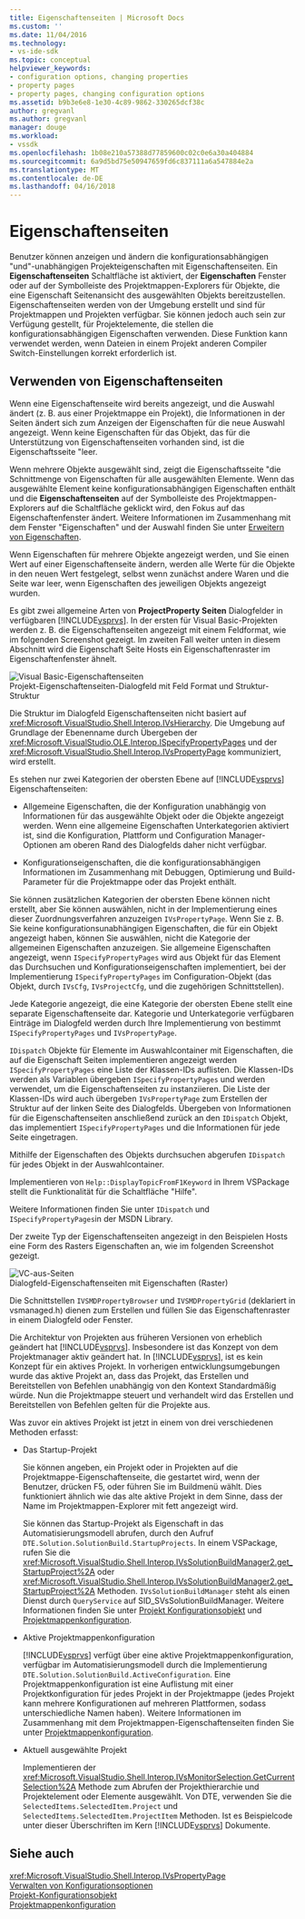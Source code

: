 ```yaml
---
title: Eigenschaftenseiten | Microsoft Docs
ms.custom: ''
ms.date: 11/04/2016
ms.technology:
- vs-ide-sdk
ms.topic: conceptual
helpviewer_keywords:
- configuration options, changing properties
- property pages
- property pages, changing configuration options
ms.assetid: b9b3e6e8-1e30-4c89-9862-330265dcf38c
author: gregvanl
ms.author: gregvanl
manager: douge
ms.workload:
- vssdk
ms.openlocfilehash: 1b08e210a57388d77859600c02c0e6a30a404884
ms.sourcegitcommit: 6a9d5bd75e50947659fd6c837111a6a547884e2a
ms.translationtype: MT
ms.contentlocale: de-DE
ms.lasthandoff: 04/16/2018
---
```

# <a name="property-pages"></a>Eigenschaftenseiten
Benutzer können anzeigen und ändern die konfigurationsabhängigen "und"-unabhängigen Projekteigenschaften mit Eigenschaftenseiten. Ein **Eigenschaftenseiten** Schaltfläche ist aktiviert, der **Eigenschaften** Fenster oder auf der Symbolleiste des Projektmappen-Explorers für Objekte, die eine Eigenschaft Seitenansicht des ausgewählten Objekts bereitzustellen. Eigenschaftenseiten werden von der Umgebung erstellt und sind für Projektmappen und Projekten verfügbar. Sie können jedoch auch sein zur Verfügung gestellt, für Projektelemente, die stellen die konfigurationsabhängigen Eigenschaften verwenden. Diese Funktion kann verwendet werden, wenn Dateien in einem Projekt anderen Compiler Switch-Einstellungen korrekt erforderlich ist.  
  
## <a name="using-property-pages"></a>Verwenden von Eigenschaftenseiten  
 Wenn eine Eigenschaftenseite wird bereits angezeigt, und die Auswahl ändert (z. B. aus einer Projektmappe ein Projekt), die Informationen in der Seiten ändert sich zum Anzeigen der Eigenschaften für die neue Auswahl angezeigt. Wenn keine Eigenschaften für das Objekt, das für die Unterstützung von Eigenschaftenseiten vorhanden sind, ist die Eigenschaftsseite "leer.  
  
 Wenn mehrere Objekte ausgewählt sind, zeigt die Eigenschaftsseite "die Schnittmenge von Eigenschaften für alle ausgewählten Elemente. Wenn das ausgewählte Element keine konfigurationsabhängigen Eigenschaften enthält und die **Eigenschaftenseiten** auf der Symbolleiste des Projektmappen-Explorers auf die Schaltfläche geklickt wird, den Fokus auf das Eigenschaftenfenster ändert. Weitere Informationen im Zusammenhang mit dem Fenster "Eigenschaften" und der Auswahl finden Sie unter [Erweitern von Eigenschaften](../../extensibility/internals/extending-properties.md).  
  
 Wenn Eigenschaften für mehrere Objekte angezeigt werden, und Sie einen Wert auf einer Eigenschaftenseite ändern, werden alle Werte für die Objekte in den neuen Wert festgelegt, selbst wenn zunächst andere Waren und die Seite war leer, wenn Eigenschaften des jeweiligen Objekts angezeigt wurden.  
  
 Es gibt zwei allgemeine Arten von **ProjectProperty Seiten** Dialogfelder in verfügbaren [!INCLUDE[vsprvs](../../code-quality/includes/vsprvs_md.md)]. In der ersten für Visual Basic-Projekten werden z. B. die Eigenschaftenseiten angezeigt mit einem Feldformat, wie im folgenden Screenshot gezeigt. Im zweiten Fall weiter unten in diesem Abschnitt wird die Eigenschaft Seite Hosts ein Eigenschaftenraster im Eigenschaftenfenster ähnelt.  
  
 ![Visual Basic-Eigenschaftenseiten](../../extensibility/internals/media/vsvbproppages.gif "VsVBPropPages")  
Projekt-Eigenschaftenseiten-Dialogfeld mit Feld Format und Struktur-Struktur  
  
 Die Struktur im Dialogfeld Eigenschaftenseiten nicht basiert auf <xref:Microsoft.VisualStudio.Shell.Interop.IVsHierarchy>. Die Umgebung auf Grundlage der Ebenenname durch Übergeben der <xref:Microsoft.VisualStudio.OLE.Interop.ISpecifyPropertyPages> und der <xref:Microsoft.VisualStudio.Shell.Interop.IVsPropertyPage> kommuniziert, wird erstellt.  
  
 Es stehen nur zwei Kategorien der obersten Ebene auf [!INCLUDE[vsprvs](../../code-quality/includes/vsprvs_md.md)] Eigenschaftenseiten:  
  
-   Allgemeine Eigenschaften, die der Konfiguration unabhängig von Informationen für das ausgewählte Objekt oder die Objekte angezeigt werden. Wenn eine allgemeine Eigenschaften Unterkategorien aktiviert ist, sind die Konfiguration, Plattform und Configuration Manager-Optionen am oberen Rand des Dialogfelds daher nicht verfügbar.  
  
-   Konfigurationseigenschaften, die die konfigurationsabhängigen Informationen im Zusammenhang mit Debuggen, Optimierung und Build-Parameter für die Projektmappe oder das Projekt enthält.  
  
 Sie können zusätzlichen Kategorien der obersten Ebene können nicht erstellt, aber Sie können auswählen, nicht in der Implementierung eines dieser Zuordnungsverfahren anzuzeigen `IVsPropertyPage`. Wenn Sie z. B. Sie keine konfigurationsunabhängigen Eigenschaften, die für ein Objekt angezeigt haben, können Sie auswählen, nicht die Kategorie der allgemeinen Eigenschaften anzuzeigen. Sie allgemeine Eigenschaften angezeigt, wenn `ISpecifyPropertyPages` wird aus Objekt für das Element das Durchsuchen und Konfigurationseigenschaften implementiert, bei der Implementierung `ISpecifyPropertyPages` im Configuration-Objekt (das Objekt, durch `IVsCfg`, `IVsProjectCfg`, und die zugehörigen Schnittstellen).  
  
 Jede Kategorie angezeigt, die eine Kategorie der obersten Ebene stellt eine separate Eigenschaftenseite dar. Kategorie und Unterkategorie verfügbaren Einträge im Dialogfeld werden durch Ihre Implementierung von bestimmt `ISpecifyPropertyPages` und `IVsPropertyPage`.  
  
 `IDispatch` Objekte für Elemente im Auswahlcontainer mit Eigenschaften, die auf die Eigenschaft Seiten implementieren angezeigt werden `ISpecifyPropertyPages` eine Liste der Klassen-IDs auflisten. Die Klassen-IDs werden als Variablen übergeben `ISpecifyPropertyPages` und werden verwendet, um die Eigenschaftenseiten zu instanziieren. Die Liste der Klassen-IDs wird auch übergeben `IVsPropertyPage` zum Erstellen der Struktur auf der linken Seite des Dialogfelds. Übergeben von Informationen für die Eigenschaftenseiten anschließend zurück an den `IDispatch` Objekt, das implementiert `ISpecifyPropertyPages` und die Informationen für jede Seite eingetragen.  
  
 Mithilfe der Eigenschaften des Objekts durchsuchen abgerufen `IDispatch` für jedes Objekt in der Auswahlcontainer.  
  
 Implementieren von `Help::DisplayTopicFromF1Keyword` in Ihrem VSPackage stellt die Funktionalität für die Schaltfläche "Hilfe".  
  
 Weitere Informationen finden Sie unter `IDispatch` und `ISpecifyPropertyPages`in der MSDN Library.  
  
 Der zweite Typ der Eigenschaftenseiten angezeigt in den Beispielen Hosts eine Form des Rasters Eigenschaften an, wie im folgenden Screenshot gezeigt.  
  
 ![VC-aus-Seiten](../../extensibility/internals/media/vsvcproppages.gif "VsVCPropPages")  
Dialogfeld-Eigenschaftenseiten mit Eigenschaften (Raster)  
  
 Die Schnittstellen `IVSMDPropertyBrowser` und `IVSMDPropertyGrid` (deklariert in vsmanaged.h) dienen zum Erstellen und füllen Sie das Eigenschaftenraster in einem Dialogfeld oder Fenster.  
  
 Die Architektur von Projekten aus früheren Versionen von erheblich geändert hat [!INCLUDE[vsprvs](../../code-quality/includes/vsprvs_md.md)]. Insbesondere ist das Konzept von dem Projektmanager aktiv geändert hat. In [!INCLUDE[vsprvs](../../code-quality/includes/vsprvs_md.md)], ist es kein Konzept für ein aktives Projekt. In vorherigen entwicklungsumgebungen wurde das aktive Projekt an, dass das Projekt, das Erstellen und Bereitstellen von Befehlen unabhängig von den Kontext Standardmäßig würde. Nun die Projektmappe steuert und verhandelt wird das Erstellen und Bereitstellen von Befehlen gelten für die Projekte aus.  
  
 Was zuvor ein aktives Projekt ist jetzt in einem von drei verschiedenen Methoden erfasst:  
  
-   Das Startup-Projekt  
  
     Sie können angeben, ein Projekt oder in Projekten auf die Projektmappe-Eigenschaftenseite, die gestartet wird, wenn der Benutzer, drücken F5, oder führen Sie im Buildmenü wählt. Dies funktioniert ähnlich wie das alte aktive Projekt in dem Sinne, dass der Name im Projektmappen-Explorer mit fett angezeigt wird.  
  
     Sie können das Startup-Projekt als Eigenschaft in das Automatisierungsmodell abrufen, durch den Aufruf `DTE.Solution.SolutionBuild.StartupProjects`. In einem VSPackage, rufen Sie die <xref:Microsoft.VisualStudio.Shell.Interop.IVsSolutionBuildManager2.get_StartupProject%2A> oder <xref:Microsoft.VisualStudio.Shell.Interop.IVsSolutionBuildManager2.get_StartupProject%2A> Methoden. `IVsSolutionBuildManager` steht als einen Dienst durch `QueryService` auf SID_SVsSolutionBuildManager. Weitere Informationen finden Sie unter [Projekt Konfigurationsobjekt](../../extensibility/internals/project-configuration-object.md) und [Projektmappenkonfiguration](../../extensibility/internals/solution-configuration.md).  
  
-   Aktive Projektmappenkonfiguration  
  
     [!INCLUDE[vsprvs](../../code-quality/includes/vsprvs_md.md)] verfügt über eine aktive Projektmappenkonfiguration, verfügbar im Automatisierungsmodell durch die Implementierung `DTE.Solution.SolutionBuild.ActiveConfiguration`. Eine Projektmappenkonfiguration ist eine Auflistung mit einer Projektkonfiguration für jedes Projekt in der Projektmappe (jedes Projekt kann mehrere Konfigurationen auf mehreren Plattformen, sodass unterschiedliche Namen haben). Weitere Informationen im Zusammenhang mit dem Projektmappen-Eigenschaftenseiten finden Sie unter [Projektmappenkonfiguration](../../extensibility/internals/solution-configuration.md).  
  
-   Aktuell ausgewählte Projekt  
  
     Implementieren der <xref:Microsoft.VisualStudio.Shell.Interop.IVsMonitorSelection.GetCurrentSelection%2A> Methode zum Abrufen der Projekthierarchie und Projektelement oder Elemente ausgewählt. Von DTE, verwenden Sie die `SelectedItems.SelectedItem.Project` und `SelectedItems.SelectedItem.ProjectItem` Methoden. Ist es Beispielcode unter dieser Überschriften im Kern [!INCLUDE[vsprvs](../../code-quality/includes/vsprvs_md.md)] Dokumente.  
  
## <a name="see-also"></a>Siehe auch  
 <xref:Microsoft.VisualStudio.Shell.Interop.IVsPropertyPage>   
 [Verwalten von Konfigurationsoptionen](../../extensibility/internals/managing-configuration-options.md)   
 [Projekt-Konfigurationsobjekt](../../extensibility/internals/project-configuration-object.md)   
 [Projektmappenkonfiguration](../../extensibility/internals/solution-configuration.md)